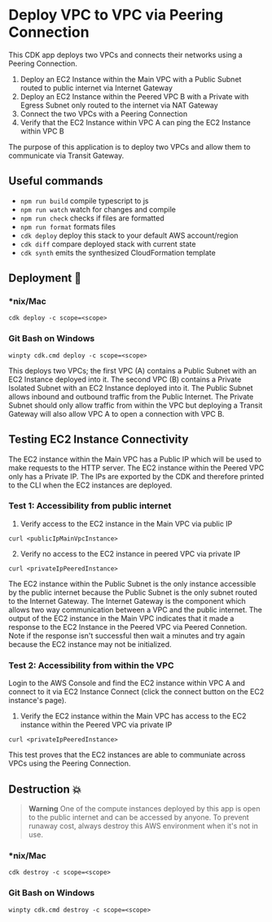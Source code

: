 # Deploy VPC to VPC via Peering Connection

This CDK app deploys two VPCs and connects their networks using a Peering Connection.

1. Deploy an EC2 Instance within the Main VPC with a Public Subnet routed to public internet via Internet Gateway
2. Deploy an EC2 Instance within the Peered VPC B with a Private with Egress Subnet only routed to the internet via NAT Gateway
3. Connect the two VPCs with a Peering Connection
4. Verify that the EC2 Instance within VPC A can ping the EC2 Instance within VPC B

The purpose of this application is to deploy two VPCs and allow them to communicate via Transit Gateway.

## Useful commands

- `npm run build` compile typescript to js
- `npm run watch` watch for changes and compile
- `npm run check` checks if files are formatted
- `npm run format` formats files
- `cdk deploy` deploy this stack to your default AWS account/region
- `cdk diff` compare deployed stack with current state
- `cdk synth` emits the synthesized CloudFormation template

## Deployment :rocket:

### \*nix/Mac

`cdk deploy -c scope=<scope>`

### Git Bash on Windows

`winpty cdk.cmd deploy -c scope=<scope>`

This deploys two VPCs; the first VPC (A) contains a Public Subnet with an EC2 Instance deployed into it. The second VPC (B) contains a Private Isolated Subnet with an EC2 Instance deployed into it. The Public Subnet allows inbound and outbound traffic from the Public Internet. The Private Subnet should only allow traffic from within the VPC but deploying a Transit Gateway will also allow VPC A to open a connection with VPC B.

## Testing EC2 Instance Connectivity

The EC2 instance within the Main VPC has a Public IP which will be used to make requests to the HTTP server. The EC2 instance within the Peered VPC only has a Private IP. The IPs are exported by the CDK and therefore printed to the CLI when the EC2 instances are deployed.

### Test 1: Accessibility from public internet

1. Verify access to the EC2 instance in the Main VPC via public IP

`curl <publicIpMainVpcInstance>`

2. Verify no access to the EC2 instance in peered VPC via private IP

`curl <privateIpPeeredInstance>`

The EC2 instance within the Public Subnet is the only instance accessible by the public internet because the Public Subnet is the only subnet routed to the Internet Gateway. The Internet Gateway is the component which allows two way communication between a VPC and the public internet. The output of the EC2 instance in the Main VPC indicates that it made a response to the EC2 Instance in the Peered VPC via Peered Connetion. Note if the response isn't successful then wait a minutes and try again because the EC2 instance may not be initialized.

### Test 2: Accessibility from within the VPC

Login to the AWS Console and find the EC2 instance within VPC A and connect to it via EC2 Instance Connect (click the connect button on the EC2 instance's page).

1. Verify the EC2 instance within the Main VPC has access to the EC2 instance within the Peered VPC via private IP

`curl <privateIpPeeredInstance>`

This test proves that the EC2 instances are able to communiate across VPCs using the Peering Connection.

## Destruction :boom:

> **Warning** One of the compute instances deployed by this app is open to the public internet and can be accessed by anyone. To prevent runaway cost, always destroy this AWS environment when it's not in use.

### \*nix/Mac

`cdk destroy -c scope=<scope>`

### Git Bash on Windows

`winpty cdk.cmd destroy -c scope=<scope>`
